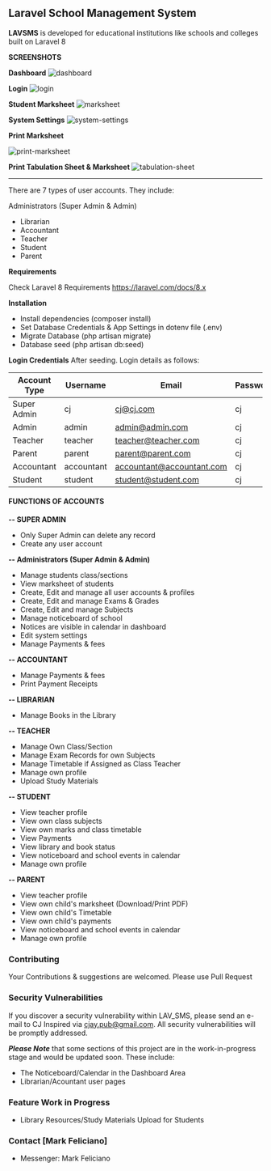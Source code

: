 ## **Laravel School Management System**

**LAVSMS** is developed for educational institutions like schools and colleges built on Laravel 8

**SCREENSHOTS**

**Dashboard**
<img src="https://i.ibb.co/D4T0z6T/dashboard.png" alt="dashboard" border="0">

**Login**
<img src="https://i.ibb.co/Rh1Bfwk/login.png" alt="login" border="0">

**Student Marksheet**
<img src="https://i.ibb.co/GCgv5ZR/marksheet.png" alt="marksheet" border="0">

**System Settings**
<img src="https://i.ibb.co/Kmrhw69/system-settings.png" alt="system-settings" border="0">

**Print Marksheet**

<div style="clear: both"> </div>
<img src="https://i.ibb.co/5c1GHCj/capture-20210530-115521-crop.png" alt="print-marksheet">

**Print Tabulation Sheet & Marksheet**
<img src="https://i.ibb.co/QmscPfn/capture-20210530-115802.png" alt="tabulation-sheet" border="0">

<hr />

There are 7 types of user accounts. They include:

Administrators (Super Admin & Admin)

- Librarian
- Accountant
- Teacher
- Student
- Parent

**Requirements**

Check Laravel 8 Requirements https://laravel.com/docs/8.x

**Installation**

- Install dependencies (composer install)
- Set Database Credentials & App Settings in dotenv file (.env)
- Migrate Database (php artisan migrate)
- Database seed (php artisan db:seed)

**Login Credentials**
After seeding. Login details as follows:

| Account Type | Username   | Email                     | Password |
| ------------ | ---------- | ------------------------- | -------- |
| Super Admin  | cj         | cj@cj.com                 | cj       |
| Admin        | admin      | admin@admin.com           | cj       |
| Teacher      | teacher    | teacher@teacher.com       | cj       |
| Parent       | parent     | parent@parent.com         | cj       |
| Accountant   | accountant | accountant@accountant.com | cj       |
| Student      | student    | student@student.com       | cj       |

#### **FUNCTIONS OF ACCOUNTS**

**-- SUPER ADMIN**

- Only Super Admin can delete any record
- Create any user account

**-- Administrators (Super Admin & Admin)**

- Manage students class/sections
- View marksheet of students
- Create, Edit and manage all user accounts & profiles
- Create, Edit and manage Exams & Grades
- Create, Edit and manage Subjects
- Manage noticeboard of school
- Notices are visible in calendar in dashboard
- Edit system settings
- Manage Payments & fees

**-- ACCOUNTANT**

- Manage Payments & fees
- Print Payment Receipts

**-- LIBRARIAN**

- Manage Books in the Library

**-- TEACHER**

- Manage Own Class/Section
- Manage Exam Records for own Subjects
- Manage Timetable if Assigned as Class Teacher
- Manage own profile
- Upload Study Materials

**-- STUDENT**

- View teacher profile
- View own class subjects
- View own marks and class timetable
- View Payments
- View library and book status
- View noticeboard and school events in calendar
- Manage own profile

**-- PARENT**

- View teacher profile
- View own child's marksheet (Download/Print PDF)
- View own child's Timetable
- View own child's payments
- View noticeboard and school events in calendar
- Manage own profile

### **Contributing**

Your Contributions & suggestions are welcomed. Please use Pull Request

### **Security Vulnerabilities**

If you discover a security vulnerability within LAV_SMS, please send an e-mail to CJ Inspired via cjay.pub@gmail.com. All security vulnerabilities will be promptly addressed.

**_Please Note_** that some sections of this project are in the work-in-progress stage and would be updated soon. These include:

- The Noticeboard/Calendar in the Dashboard Area
- Librarian/Acountant user pages

### Feature Work in Progress

- Library Resources/Study Materials Upload for Students

### **Contact [Mark Feliciano]**

- Messenger: Mark Feliciano
